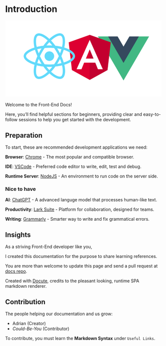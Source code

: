 # Introduction

![fw-logo](images/fw-logo.png)

Welcome to the Front-End Docs!

Here, you’ll find helpful sections for beginners, providing clear and easy-to-follow sessions to help you get started with the development.

## Preparation

To start, these are recommended development applications we need:

**Browser**: [Chrome](https://chrome.google.com/) - The most popular and compatible browser.

**IDE**: [VSCode](https://code.visualstudio.com/) - Preferred code editor to write, edit, test and debug.

**Runtime Server**: [NodeJS](https://nodejs.org/) - An environment to run code on the server side.

### Nice to have

**AI**: [ChatGPT](https://chatgpt.com/) - A advanced languge model that processes human-like text.

**Productivity**: [Lark Suite](https://www.larksuite.com/) - Platform for collaboration, designed for teams.

**Writing**: [Grammarly](https://app.grammarly.com/) - Smarter way to write and fix grammatical errors.

## Insights

As a striving Front-End developer like you,

I created this documentation for the purpose to share learning references.

You are more than welcome to update this page and send a pull request at [docs repo](https://github.com/adriandelr/docs).

Created with [Docute](https://docute.egoist.dev/), credits to the pleasant looking, runtime SPA markdown renderer.

## Contribution

The people helping our documentation and us grow:

- Adrian (Creator)
- _Could-Be-You_ (Contributor)

To contribute, you must learn the **Markdown Syntax** under `Useful Links`.
